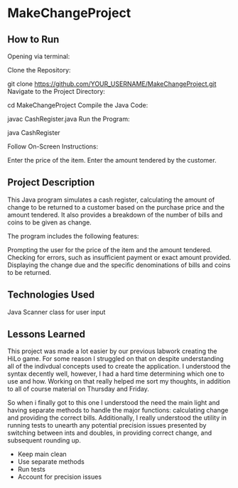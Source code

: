 # MakeChangeProject 

## How to Run
Opening via terminal: 

Clone the Repository:

git clone https://github.com/YOUR_USERNAME/MakeChangeProject.git
Navigate to the Project Directory:


cd MakeChangeProject
Compile the Java Code:


 
javac CashRegister.java
Run the Program:

java CashRegister


Follow On-Screen Instructions:

Enter the price of the item.
Enter the amount tendered by the customer.


## Project Description
This Java program simulates a cash register, calculating the amount of change to be returned to a customer based on the purchase price and the amount tendered. It also provides a breakdown of the number of bills and coins to be given as change.

The program includes the following features:

Prompting the user for the price of the item and the amount tendered.
Checking for errors, such as insufficient payment or exact amount provided.
Displaying the change due and the specific denominations of bills and coins to be returned.

## Technologies Used
Java
Scanner class for user input

## Lessons Learned

This project was made a lot easier by our previous labwork creating the HiLo game. For some reason I struggled on that on despite understanding all of the indivdual concepts used to create the application. I understood the syntax decently well, however, I had a hard time determining which one to use and how. Working on that really helped me sort my thoughts, in addition to all of course material on Thursday and Friday. 

So when i finally got to this one I understood the need the main light and having separate methods to handle the major functions: calculating change and providing the correct bills. Additionally, I really understood the utility in running tests to unearth any potential precision issues presented by switching between ints and doubles, in providing correct change, and subsequent rounding up. 

- Keep main clean 
- Use separate methods
- Run tests
- Account for precision issues